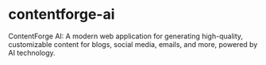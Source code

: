 # contentforge-ai
ContentForge AI: A modern web application for generating high-quality, customizable content for blogs, social media, emails, and more, powered by AI technology.

